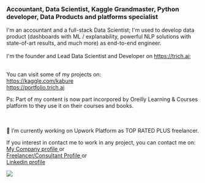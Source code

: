 ### Accountant, Data Scientist, Kaggle Grandmaster, Python developer, Data Products and platforms specialist


I'm an accountant and a full-stack Data Scientist; I'm used to develop data product (dashboards with ML / explanability, powerful NLP solutions with state-of-art results, and much more) as end-to-end engineer.  <br><br>
I'm the founder and Lead Data Scientist and Developer on https://trich.ai;
<br><br>

You can visit some of my projects on:<br>
https://kaggle.com/kabure<br>
https://portfolio.trich.ai<br>

Ps: Part of my content is now part incorpored by Oreilly Learning & Courses platform to they use it on their courses and books. 

<br><br>
🔭 I’m currently working on Upwork Platform as TOP RATED PLUS freelancer.

If you interest in contact me to work in any project, you can contact me on:<br>
<a href=https://www.upwork.com/ag/trich/> My Company profile </a> or <br>
<a href=https://www.upwork.com/fl/leonardoferreiradasilva> Freelancer/Consultant Profile </a> or<br>
<a href=https://www.linkedin.com/in/leonardoferreirads/> Linkedin profile</a>
<br>

![](https://komarev.com/ghpvc/?username=kaburelabs)

<!--
**kaburelabs/kaburelabs** is a ✨ _special_ ✨ repository because its `README.md` (this file) appears on your GitHub profile.

Here are some ideas to get you started:

- 🔭 I’m currently working on ...
- 🌱 I’m currently learning ...
- 👯 I’m looking to collaborate on ...
- 🤔 I’m looking for help with ...
- 💬 Ask me about ...
- 📫 How to reach me: ...
- 😄 Pronouns: ...
- ⚡ Fun fact: ...
-->
